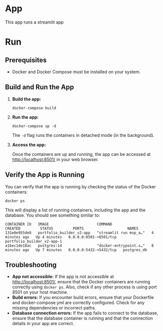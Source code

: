 # App

This app runs a streamlit app 

# Run

## Prerequisites

*   Docker and Docker Compose must be installed on your system.

## Build and Run the App

1.  **Build the app:**

    ```
    docker-compose build
    ```

2.  **Run the app:**

    ```
    docker-compose up -d
    ```

    The `-d` flag runs the containers in detached mode (in the background).

3.  **Access the app:**

    Once the containers are up and running, the app can be accessed at [http://localhost:8501/](http://localhost:8501/) in your web browser.

## Verify the App is Running

You can verify that the app is running by checking the status of the Docker containers:

```
docker ps
```

This will display a list of running containers, including the app and the database.  You should see something similar to:

```
CONTAINER ID   IMAGE                      COMMAND                  CREATED         STATUS         PORTS                    NAMES
131e0e955de8   portfolio_builder_v2-app   "streamlit run mvp_a…"   4 minutes ago   Up 4 minutes   0.0.0.0:8501->8501/tcp   portfolio_builder_v2-app-1
a16ec1de18ac   postgres:14                "docker-entrypoint.s…"   8 minutes ago   Up 7 minutes   0.0.0.0:5432->5432/tcp   postgres_db
```

## Troubleshooting

*   **App not accessible:** If the app is not accessible at [http://localhost:8501/](http://localhost:8501/), ensure that the Docker containers are running correctly using `docker ps`.  Also, check if any other process is using port 8501 on your host machine.
*   **Build errors:** If you encounter build errors, ensure that your Dockerfile and docker-compose.yml are correctly configured.  Check for any missing dependencies or incorrect paths.
*   **Database connection errors:**  If the app fails to connect to the database, ensure that the database container is running and that the connection details in your app are correct.
